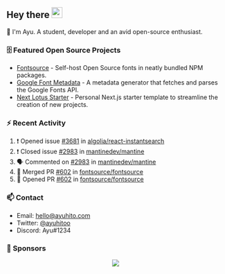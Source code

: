 ## Hey there <img src="https://media.giphy.com/media/hvRJCLFzcasrR4ia7z/giphy.gif" width="25" height="25">

📝 I'm Ayu. A student, developer and an avid open-source enthusiast.

### 🗄 Featured Open Source Projects

- [Fontsource](https://github.com/fontsource/fontsource) - Self-host Open Source fonts in neatly bundled NPM packages.
- [Google Font Metadata](https://github.com/fontsource/google-font-metadata) - A metadata generator that fetches and parses the Google Fonts API.
- [Next Lotus Starter](https://github.com/DecliningLotus/next-lotus-starter) - Personal Next.js starter template to streamline the creation of new projects.

### ⚡ Recent Activity

<!--START_SECTION:activity-->

1. ❗️ Opened issue [#3681](https://github.com/algolia/react-instantsearch/issues/3681) in [algolia/react-instantsearch](https://github.com/algolia/react-instantsearch)
2. ❗️ Closed issue [#2983](https://github.com/mantinedev/mantine/issues/2983) in [mantinedev/mantine](https://github.com/mantinedev/mantine)
3. 🗣 Commented on [#2983](https://github.com/mantinedev/mantine/issues/2983) in [mantinedev/mantine](https://github.com/mantinedev/mantine)
4. 🎉 Merged PR [#602](https://github.com/fontsource/fontsource/pull/602) in [fontsource/fontsource](https://github.com/fontsource/fontsource)
5. 💪 Opened PR [#602](https://github.com/fontsource/fontsource/pull/602) in [fontsource/fontsource](https://github.com/fontsource/fontsource)
<!--END_SECTION:activity-->

### 📫 Contact

- Email: hello@ayuhito.com
- Twitter: [@ayuhitoo](https://twitter.com/ayuhitoo)
- Discord: Ayu#1234


### :sparkling_heart: Sponsors

<p align="center">
  <a href="https://cdn.jsdelivr.net/gh/ayuhito/ayuhito/sponsors.svg">
    <img src='https://cdn.jsdelivr.net/gh/ayuhito/ayuhito/sponsors.svg'/>
  </a>
</p>